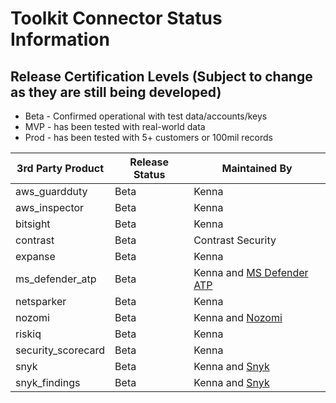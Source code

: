 # Toolkit Connector Status Information

## Release Certification Levels (Subject to change as they are still being developed)

- Beta - Confirmed operational with test data/accounts/keys
- MVP - has been tested with real-world data
- Prod - has been tested with 5+ customers or 100mil records


| 3rd Party Product | Release Status | Maintained By |
| --- | --- | --- |
| aws_guardduty | Beta | Kenna |
| aws_inspector | Beta | Kenna |
| bitsight | Beta | Kenna |
| contrast | Beta | Contrast Security |
| expanse | Beta | Kenna
| ms_defender_atp | Beta | Kenna and [MS Defender ATP](https://securitycenter.windows.com/) |
| netsparker | Beta | Kenna |
| nozomi | Beta | Kenna and [Nozomi](https://www.nozominetworks.com/) |
| riskiq | Beta | Kenna |
| security_scorecard | Beta | Kenna |
| snyk | Beta | Kenna and [Snyk](https://snyk.io/) |
| snyk_findings | Beta | Kenna and [Snyk](https://snyk.io/) |
